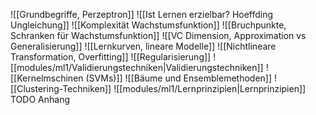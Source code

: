 ![[Grundbegriffe, Perzeptron]]
![[Ist Lernen erzielbar? Hoeffding Ungleichung]]
![[Komplexität Wachstumsfunktion]]
![[Bruchpunkte, Schranken für Wachstumsfunktion]]
![[VC Dimension, Approximation vs Generalisierung]]
![[Lernkurven, lineare Modelle]]
![[Nichtlineare Transformation, Overfitting]]
![[Regularisierung]]
![[modules/ml1/Validierungstechniken|Validierungstechniken]]
![[Kernelmschinen (SVMs)]]
![[Bäume und Ensemblemethoden]]
![[Clustering-Techniken]]
![[modules/ml1/Lernprinzipien|Lernprinzipien]]
TODO Anhang